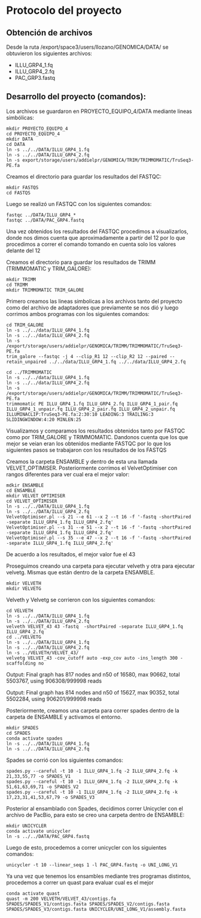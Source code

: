# Protocolo del proyecto

## Obtención de archivos
Desde la ruta /export/space3/users/llozano/GENOMICA/DATA/ se obtuvieron los siguientes archivos:
  - ILLU_GRP4_1.fq
  - ILLU_GRP4_2.fq
  - PAC_GRP3.fastq

## Desarrollo del proyecto (comandos):

Los archivos se guardaron en PROYECTO_EQUIPO_4/DATA mediante lineas simbólicas:
```
mkdir PROYECTO_EQUIPO_4
cd PROYECTO_EQUIPO_4
mkdir DATA
cd DATA
ln -s ../../DATA/ILLU_GRP4_1.fq
ln -s ../../DATA/ILLU_GRP4_2.fq
ln -s export/storage/users/addielpr/GENOMICA/TRIM/TRIMMOMATIC/TruSeq3-PE.fa
```

Creamos el directorio para guardar los resultados del FASTQC:
```
mkdir FASTQS
cd FASTQS
```

Luego se realizó un FASTQC con los siguientes comandos:
```
fastqc ../DATA/ILLU_GRP4_* 
fastqc ../DATA/PAC_GRP4.fastq 
```

Una vez obtenidos los resultados del FASTQC procedimos a visualizarlos, donde nos dimos cuenta que aproximadamente
a partir del 12 por lo que procedimos a correr el comando tomando en cuenta solo los valores delante del 12

Creamos el directorio para guardar los resultados de TRIMM (TRIMMOMATIC y TRIM_GALORE):
```
mkdir TRIMM
cd TRIMM
mkdir TRIMMOMATIC TRIM_GALORE
```

Primero creamos las lineas simbolicas a los archivos tanto del proyecto como del archivo de adaptadores que 
previamente se nos dió y luego corrimos ambos programas con los siguientes comandos:
```
cd TRIM_GALORE
ln -s ../../data/ILLU_GRP4_1.fq 
ln -s ../../data/ILLU_GRP4_2.fq
ln -s /export/storage/users/addielpr/GENOMICA/TRIMM/TRIMMOMATIC/TruSeq3-PE.fa
trim_galore --fastqc -j 4 --clip_R1 12 --clip_R2 12 --paired --retain_unpaired ../../data/ILLU_GRP4_1.fq ../../data/ILLU_GRP4_2.fq

cd ../TRIMMOMATIC
ln -s ../../data/ILLU_GRP4_1.fq 
ln -s ../../data/ILLU_GRP4_2.fq
ln -s /export/storage/users/addielpr/GENOMICA/TRIMM/TRIMMOMATIC/TruSeq3-PE.fa
trimmomatic PE ILLU_GRP4_1.fq ILLU_GRP4_2.fq ILLU_GRP4_1_pair.fq ILLU_GRP4_1_unpair.fq ILLU_GRP4_2_pair.fq ILLU_GRP4_2_unpair.fq
ILLUMINACLIP:TruSeq3-PE.fa:2:30:10 LEADING:3 TRAILING:3 SLIDINGWINDOW:4:20 MINLEN:25
```

Visualizamos y comparamos los resultados obtenidos tanto por FASTQC como por TRIM_GALORE y TRIMMOMATIC. Dandonos cuenta
que los que mejor se veian eran los obtenidos mediante FASTQC por lo que los siguientes pasos se trabajaron con los resultados de los FASTQS

Creamos la carpeta ENSAMBLE y dentro de esta una llamada VELVET_OPTIMISER. Posteriormente corrimos el VelvetOptimiser con rangos diferentes
para ver cual era el mejor valor:
```
mdkir ENSAMBLE
cd ENSAMBLE
mkdir VELVET_OPTIMISER
cd VELVET_OPTIMISER
ln -s ../../DATA/ILLU_GRP4_1.fq
ln -s ../../DATA/ILLU_GRP4_2.fq
VelvetOptimiser.pl --s 21 --e 61 --x 2 --t 16 -f '-fastq -shortPaired -separate ILLU_GRP4_1.fq ILLU_GRP4_2.fq'
VelvetOptimiser.pl --s 31 --e 51 --x 2 --t 16 -f '-fastq -shortPaired -separate ILLU_GRP4_1.fq ILLU_GRP4_2.fq'
VelvetOptimiser.pl --s 35 --e 47 --x 2 --t 16 -f '-fastq -shortPaired -separate ILLU_GRP4_1.fq ILLU_GRP4_2.fq'
```

De acuerdo a los resultados, el mejor valor fue el 43

Proseguimos creando una carpeta para ejecutar velveth y otra para ejecutar velvetg. Mismas que están dentro de la carpeta ENSAMBLE. 

```
mkdir VELVETH
mkdir VELVETG   
```

Velveth y Velvetg se corrieron con los siguientes comandos:
```
cd VELVETH
ln -s ../../DATA/ILLU_GRP4_1.fq
ln -s ../../DATA/ILLU_GRP4_2.fq
velveth VELVET_43 43 -fastq  -shortPaired -separate ILLU_GRP4_1.fq ILLU_GRP4_2.fq
cd ../VELVETG
ln -s ../../DATA/ILLU_GRP4_1.fq
ln -s ../../DATA/ILLU_GRP4_2.fq
ln -s ../VELVETH/VELVET_43/ 
velvetg VELVET_43 -cov_cutoff auto -exp_cov auto -ins_length 300 -scaffolding no
```
Output: 
Final graph has 817 nodes and n50 of 16580, max 90662, total 5503767, using 906308/999998 reads

Output:
Final graph has 814 nodes and n50 of 15627, max 90352, total 5502284, using 906201/999998 reads

Posteriormente, creamos una carpeta para correr spades dentro de la carpeta de ENSAMBLE y activamos el entorno. 
```
mkdir SPADES
cd SPADES
conda activate spades
ln -s ../../DATA/ILLU_GRP4_1.fq
ln -s ../../DATA/ILLU_GRP4_2.fq
```

Spades se corrió con los siguientes comandos:
```
spades.py --careful -t 10 -1 ILLU_GRP4_1.fq -2 ILLU_GRP4_2.fq -k 21,33,55,77 -o SPADES_V1
spades.py --careful -t 10 -1 ILLU_GRP4_1.fq -2 ILLU_GRP4_2.fq -k 51,61,63,69,71 -o SPADES_V2
spades.py --careful -t 10 -1 ILLU_GRP4_1.fq -2 ILLU_GRP4_2.fq -k 17,23,31,41,53,67,79 -o SPADES_V3
```

Posterior al ensamblado con Spades, decidimos correr Unicycler con el archivo de PacBio, para esto se creo una carpeta dentro de ENSAMBLE:
```
mkdir UNICYCLER
conda activate unicycler
ln -s ../../DATA/PAC_GRP4.fastq 
```

Luego de esto, procedemos a correr unicycler con los siguientes comandos:
```
unicycler -t 10 --linear_seqs 1 -l PAC_GRP4.fastq -o UNI_LONG_V1
```

Ya una vez que tenemos los ensambles mediante tres programas distintos, procedemos a correr un quast para evaluar cual es el mejor
```
conda activate quast 
quast -m 200 VELVETH/VELVET_43/contigs.fa SPADES/SPADES_V1/contigs.fasta SPADES/SPADES_V2/contigs.fasta SPADES/SPADES_V3/contigs.fasta UNICYCLER/UNI_LONG_V1/assembly.fasta 
```
